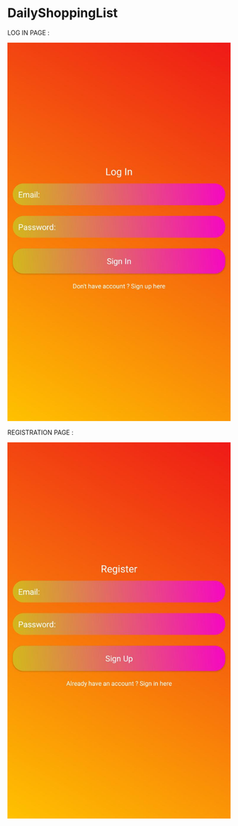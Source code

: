 # DailyShoppingList

LOG IN PAGE :

![](images/login.jpeg)


REGISTRATION PAGE :

![](images/registration.jpeg)
